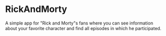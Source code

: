 # RickAndMorty

A simple app for "Rick and Morty"s fans where you can see information about your favorite character and find all episodes in which he participated.

